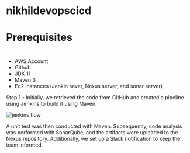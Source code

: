 # nikhildevopscicd
# Prerequisites
#
- AWS Account
- Github
- JDK 11 
- Maven 3
- Ec2 instances (Jenkin sever, Nexus server, and sonar server) 
  
Step 1 - Initially, we retrieved the code from GitHub and created a pipeline using Jenkins to build it using Maven. 


![jenkins flow](https://github.com/npurohit00/nikhildevopscicd/assets/57475931/4a9e7296-0876-457a-bdd6-db23dfc77315)


A unit test was then conducted with Maven. Subsequently, code analysis was performed with SonarQube, and the artifacts were uploaded to the Nexus repository. Additionally, we set up a Slack notification to keep the team informed.

